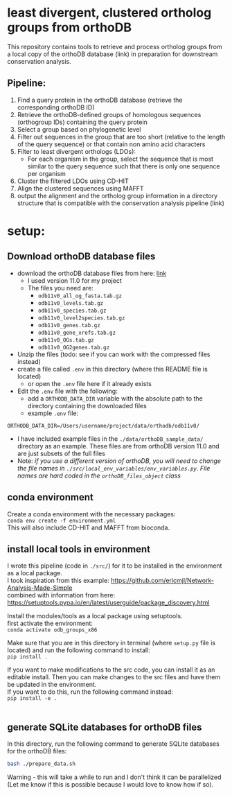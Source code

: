 # least divergent, clustered ortholog groups from orthoDB
This repository contains tools to retrieve and process ortholog groups from a local copy of the orthoDB database (link) in preparation for downstream conservation analysis. <br>

## Pipeline:
1. Find a query protein in the orthoDB database (retrieve the corresponding orthoDB ID)
2. Retrieve the orthoDB-defined groups of homologous sequences (orthogroup IDs) containing the query protein
3. Select a group based on phylogenetic level
4. Filter out sequences in the group that are too short (relative to the length of the query sequence) or that contain non amino acid characters
5. Filter to least divergent orthologs (LDOs):
   - For each organism in the group, select the sequence that is most similar to the query sequence such that there is only one sequence per organism
6. Cluster the filtered LDOs using CD-HIT
7. Align the clustered sequences using MAFFT
8. output the alignment and the ortholog group information in a directory structure that is compatible with the conservation analysis pipeline (link)


# setup:

## Download orthoDB database files
- download the orthoDB database files from here: [link](https://data.orthodb.org/download/)
  - I used version 11.0 for my project
  - The files you need are:
    - `odb11v0_all_og_fasta.tab.gz`
    - `odb11v0_levels.tab.gz`
    - `odb11v0_species.tab.gz`
    - `odb11v0_level2species.tab.gz`
    - `odb11v0_genes.tab.gz`
    - `odb11v0_gene_xrefs.tab.gz`
    - `odb11v0_OGs.tab.gz`
    - `odb11v0_OG2genes.tab.gz`
- Unzip the files (todo: see if you can work with the compressed files instead)
- create a file called `.env` in this directory (where this README file is located)
  - or open the `.env` file here if it already exists 
- Edit the `.env` file with the following:
  - add a `ORTHODB_DATA_DIR` variable with the absolute path to the directory containing the downloaded files
  - example `.env` file: 
```
ORTHODB_DATA_DIR=/Users/username/project/data/orthodb/odb11v0/
```
- I have included example files in the `./data/orthoDB_sample_data/` directory as an example. These files are from orthoDB version 11.0 and are just subsets of the full files<br>
- Note: *if you use a different version of orthoDB, you will need to change the file names in `./src/local_env_variables/env_variables.py`. File names are hard coded in the `orthoDB_files_object` class*

## conda environment

Create a conda environment with the necessary packages: <br>
`conda env create -f environment.yml` <br>
This will also include CD-HIT and MAFFT from bioconda. <br>


## install local tools in environment

I wrote this pipeline (code in `./src/`) for it to be installed in the environment as a local package. <br>
I took inspiration from this example: https://github.com/ericmjl/Network-Analysis-Made-Simple <br>
combined with information from here: https://setuptools.pypa.io/en/latest/userguide/package_discovery.html <br>

Install the modules/tools as a local package using setuptools. <br>
first activate the environment: <br>
`conda activate odb_groups_x86` <br>

Make sure that you are in this directory in terminal (where `setup.py` file is located) and run the following command to install: <br>
`pip install .` <br>

If you want to make modifications to the src code, you can install it as an editable install. Then you can make changes to the src files and have them be updated in the environment. <br>
If you want to do this, run the following command instead: <br>
`pip install -e .` <br><br>

## generate SQLite databases for orthoDB files
In this directory, run the following command to generate SQLite databases for the orthoDB files: <br>
```bash
bash ./prepare_data.sh
```

Warning - this will take a while to run and I don't think it can be parallelized (Let me know if this is possible because I would love to know how if so). <br>

